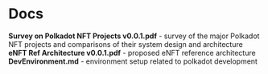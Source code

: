 # Docs

**Survey on Polkadot NFT Projects v0.0.1.pdf** - survey of the major Polkadot NFT projects and comparisons of their system design and architecture
**eNFT Ref Architecture v0.0.1.pdf** - proposed eNFT reference architecture
**DevEnvironment.md** - environment setup related to polkadot development
